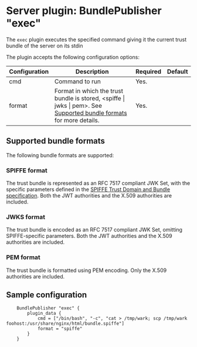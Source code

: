 # Server plugin: BundlePublisher "exec"

The `exec` plugin executes the specified command giving it the current trust bundle of the server
on its stdin

The plugin accepts the following configuration options:

| Configuration     | Description                                                                                                                                                    | Required                                                               | Default                                             |
|-------------------|----------------------------------------------------------------------------------------------------------------------------------------------------------------|------------------------------------------------------------------------|-----------------------------------------------------|
| cmd               | Command to run                                                                                                                                                 | Yes.                                                                   |                                                     |
| format            | Format in which the trust bundle is stored, &lt;spiffe &vert; jwks &vert; pem&gt;. See [Supported bundle formats](#supported-bundle-formats) for more details. | Yes.                                                                   |                                                     |

## Supported bundle formats

The following bundle formats are supported:

### SPIFFE format

The trust bundle is represented as an RFC 7517 compliant JWK Set, with the specific parameters defined in the [SPIFFE Trust Domain and Bundle specification](https://github.com/spiffe/spiffe/blob/main/standards/SPIFFE_Trust_Domain_and_Bundle.md#4-spiffe-bundle-format). Both the JWT authorities and the X.509 authorities are included.

### JWKS format

The trust bundle is encoded as an RFC 7517 compliant JWK Set, omitting SPIFFE-specific parameters. Both the JWT authorities and the X.509 authorities are included.

### PEM format

The trust bundle is formatted using PEM encoding. Only the X.509 authorities are included.

## Sample configuration

```hcl
    BundlePublisher "exec" {
        plugin_data {
            cmd = ["/bin/bash", "-c", "cat > /tmp/wark; scp /tmp/wark foohost:/usr/share/nginx/html/bundle.spiffe"]
            format = "spiffe"
        }
    }
```
